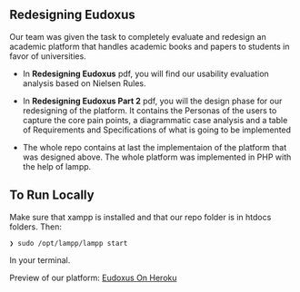 ## Redesigning Eudoxus
Our team was given the task to completely evaluate and redesign an academic platform that handles academic books and papers to students in favor of universities.

 - In **Redesigning Eudoxus** pdf, you will find our usability evaluation analysis based on Nielsen Rules.

 - In **Redesigning Eudoxus Part 2** pdf, you will the design phase for our redesigning of the platform. It contains the Personas of the users to capture the core pain points, a diagrammatic case analysis and a table of Requirements and Specifications of what is going to be implemented

 - The whole repo contains at last the implementaion of the platform that was designed above. The whole platform was implemented in PHP with the help of lampp.

## To Run Locally
Make sure that xampp is installed and that our repo folder is in htdocs folders. Then:

    ❯ sudo /opt/lampp/lampp start
In your terminal.
    

Preview of our platform:
[Eudoxus On Heroku](https://blooming-ravine-45688.herokuapp.com/php/index.php)


